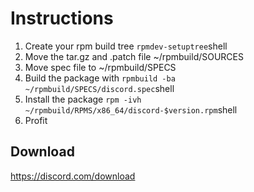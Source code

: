 # Instructions 
1. Create your rpm build tree ```rpmdev-setuptree```shell 
2. Move the tar.gz and .patch file ~/rpmbuild/SOURCES
3. Move spec file to ~/rpmbuild/SPECS
4. Build the package with ```rpmbuild -ba ~/rpmbuild/SPECS/discord.spec```shell 
5. Install the package ```rpm -ivh ~/rpmbuild/RPMS/x86_64/discord-$version.rpm```shell 
6. Profit 

## Download 
https://discord.com/download
